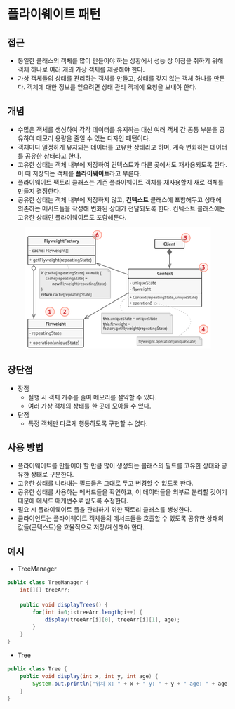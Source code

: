 # 플라이웨이트 패턴

## 접근

* 동일한 클래스의 객체를 많이 만들어야 하는 상황에서 성능 상 이점을 취하기 위해 객체 하나로 여러 개의 가상 객체를 제공해야 한다.
* 가상 객체들의 상태를 관리하는 객체를 만들고, 상태를 갖지 않는 객체 하나를 만든다. 객체에 대한 정보를 얻으려면 상태 관리 객체에 요청을 보내야 한다.

## 개념

* 수많은 객체를 생성하여 각각 데이터를 유지하는 대신 여러 객체 간 공통 부분을 공유하여 메모리 용량을 줄일 수 있는 디자인 패턴이다.
* 객체마다 일정하게 유지되는 데이터를 고유한 상태라고 하며, 계속 변화하는 데이터를 공유한 상태라고 한다.
* 고유한 상태는 객체 내부에 저장하여 컨텍스트가 다른 곳에서도 재사용되도록 한다. 이 때 저장되는 객체를 **플라이웨이트**라고 부른다.
* 플라이웨이트 팩토리 클래스는 기존 플라이웨이트 객체를 재사용할지 새로 객체를 만들지 결정한다.
* 공유한 상태는 객체 내부에 저장하지 않고, **컨텍스트** 클래스에 포함해두고 상태에 의존하는 메서드들을 작성해 변화된 상태가 전달되도록 한다. 컨텍스트 클래스에는 고유한 상태인 플라이웨이트도 포함해둔다.

<figure><img src="../../.gitbook/assets/image (5).png" alt=""><figcaption></figcaption></figure>



## 장단점

* 장점
  * 실행 시 객체 개수를 줄여 메모리를 절약할 수 있다.
  * 여러 가상 객체의 상태를 한 곳에 모아둘 수 있다.
* 단점
  * 특정 객체만 다르게 행동하도록 구현할 수 없다.

## 사용 방법

* 플라이웨이트를 만들어야 할 만큼 많이 생성되는 클래스의 필드를 고유한 상태와 공유한 상태로 구분한다.
* 고유한 상태를 나타내는 필드들은 그대로 두고 변경할 수 없도록 한다.
* 공유한 상태를 사용하는 메서드들을 확인하고, 이 데이터들을 외부로 분리할 것이기 때문에 메서드 매개변수로 받도록 수정한다.
* 필요 시 플라이웨이트 풀을 관리하기 위한 팩토리 클래스를 생성한다.
* 클라이언트는 플라이웨이트 객체들의 메서드들을 호출할 수 있도록 공유한 상태의 값들​(콘텍스트)​을 효율적으로 저장/계산해야 한다.

## 예시

* TreeManager

```java
public class TreeManager {
    int[][] treeArr;

    public void displayTrees() {
        for(int i=0;i<treeArr.length;i++) {
            display(treeArr[i][0], treeArr[i][1], age);
        }
    }
}
```

* Tree

```java
public class Tree {
    public void display(int x, int y, int age) {
        System.out.println("위치 x: " + x + " y: " + y + " age: " + age);
    }
}
```
